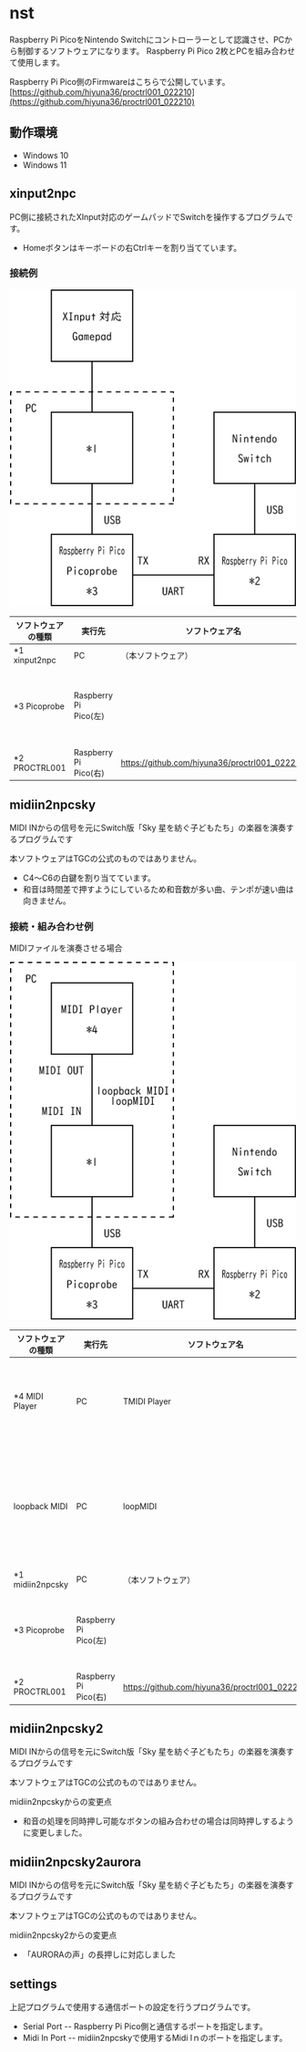 ﻿# nst

Raspberry Pi PicoをNintendo Switchにコントローラーとして認識させ、PCから制御するソフトウェアになります。
Raspberry Pi Pico 2枚とPCを組み合わせて使用します。

Raspberry Pi Pico側のFirmwareはこちらで公開しています。
[https://github.com/hiyuna36/proctrl001_022210](https://github.com/hiyuna36/proctrl001_022210)

## 動作環境

* Windows 10
* Windows 11

## xinput2npc

PC側に接続されたXInput対応のゲームパッドでSwitchを操作するプログラムです。
* Homeボタンはキーボードの右Ctrlキーを割り当てています。

### 接続例

![](win_xinput.png)

|ソフトウェアの種類|実行先|ソフトウェア名|備考|
|--|--|--|--|
|*1 xinput2npc|PC|（本ソフトウェア）||
|*3 Picoprobe|Raspberry Pi Pico(左)||USB-UART変換として使用する|
|*2 PROCTRL001|Raspberry Pi Pico(右)|https://github.com/hiyuna36/proctrl001_022210||

## midiin2npcsky

MIDI INからの信号を元にSwitch版「Sky 星を紡ぐ子どもたち」の楽器を演奏するプログラムです

本ソフトウェアはTGCの公式のものではありません。

* C4～C6の白鍵を割り当てています。
* 和音は時間差で押すようにしているため和音数が多い曲、テンポが速い曲は向きません。

### 接続・組み合わせ例

MIDIファイルを演奏させる場合

![](win_midiin.png)

|ソフトウェアの種類|実行先|ソフトウェア名|備考|
|--|--|--|--|
|*4 MIDI Player|PC|TMIDI Player|MIDI OUTの指定が可能なMIDI Player|
|loopback MIDI|PC|loopMIDI|MIDI INとMIDI OUTをPC内部で仮想的に接続する|
|*1 midiin2npcsky|PC|（本ソフトウェア）||
|*3 Picoprobe|Raspberry Pi Pico(左)||USB-UART変換として使用する|
|*2 PROCTRL001|Raspberry Pi Pico(右)|https://github.com/hiyuna36/proctrl001_022210||

## midiin2npcsky2

MIDI INからの信号を元にSwitch版「Sky 星を紡ぐ子どもたち」の楽器を演奏するプログラムです

本ソフトウェアはTGCの公式のものではありません。

midiin2npcskyからの変更点

* 和音の処理を同時押し可能なボタンの組み合わせの場合は同時押しするように変更しました。

## midiin2npcsky2aurora

MIDI INからの信号を元にSwitch版「Sky 星を紡ぐ子どもたち」の楽器を演奏するプログラムです

本ソフトウェアはTGCの公式のものではありません。

midiin2npcsky2からの変更点

* 「AURORAの声」の長押しに対応しました

## settings

上記プログラムで使用する通信ポートの設定を行うプログラムです。

* Serial Port -- Raspberry Pi Pico側と通信するポートを指定します。
* Midi In Port -- midiin2npcskyで使用するMidi Iｎのポートを指定します。


